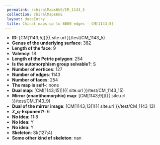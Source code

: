 ```yaml
--- 
 permalink: /chiralMaps6kE/CM_1143_5 
 collection: chiralMaps6kE
 layout: dataEntry
 title: Chiral maps up to 6000 edges - CM[1143;5]
---
```


- **ID**: [CM[1143;5]]({{ site.url }}/test/CM_1143_5)
- **Genus of the underlying surface**: 382
- **Length of the face**: 9
- **Valency**: 18
- **Length of the Petrie polygon**: 254
- **Is the automorphism group solvable?**: S
- **Number of vertices**: 127
- **Number of edges**: 1143
- **Number of faces**: 254
- **The map is self-**: none
- **Dual map**: [CM[1143;15]]({{ site.url }}/test/CM_1143_15)
- **Mirror (enantihomorphic) map**: [CM[1143;9]]({{ site.url }}/test/CM_1143_9)
- **Dual of the mirror image**: [CM[1143;13]]({{ site.url }}/test/CM_1143_13)
- **Z_q-Exponent?**: 6
- **No idea**:  11:8
- **No idea**: Y
- **No idea**: Y
- **Skeleton**: Sk(127;4)
- **Some other kind of skeleton**: nan
